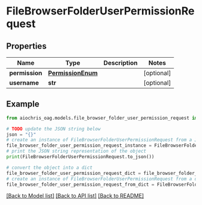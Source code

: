 # FileBrowserFolderUserPermissionRequest


## Properties

Name | Type | Description | Notes
------------ | ------------- | ------------- | -------------
**permission** | [**PermissionEnum**](PermissionEnum.md) |  | [optional] 
**username** | **str** |  | [optional] 

## Example

```python
from aiochris_oag.models.file_browser_folder_user_permission_request import FileBrowserFolderUserPermissionRequest

# TODO update the JSON string below
json = "{}"
# create an instance of FileBrowserFolderUserPermissionRequest from a JSON string
file_browser_folder_user_permission_request_instance = FileBrowserFolderUserPermissionRequest.from_json(json)
# print the JSON string representation of the object
print(FileBrowserFolderUserPermissionRequest.to_json())

# convert the object into a dict
file_browser_folder_user_permission_request_dict = file_browser_folder_user_permission_request_instance.to_dict()
# create an instance of FileBrowserFolderUserPermissionRequest from a dict
file_browser_folder_user_permission_request_from_dict = FileBrowserFolderUserPermissionRequest.from_dict(file_browser_folder_user_permission_request_dict)
```
[[Back to Model list]](../README.md#documentation-for-models) [[Back to API list]](../README.md#documentation-for-api-endpoints) [[Back to README]](../README.md)


